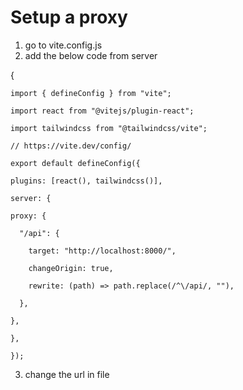 # Setup a proxy

1. go to vite.config.js
2. add the below code from server

{

    import { defineConfig } from "vite";

    import react from "@vitejs/plugin-react";

    import tailwindcss from "@tailwindcss/vite";

    // https://vite.dev/config/

    export default defineConfig({

    plugins: [react(), tailwindcss()],
  
    server: {

    proxy: {
    
      "/api": {
      
        target: "http://localhost:8000/",
        
        changeOrigin: true,
        
        rewrite: (path) => path.replace(/^\/api/, ""),
        
      },
      
    },
    
    },
  
    });


3. change the url in file
